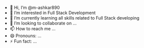- 👋 Hi, I’m @m-ashkar890
- 👀 I’m interested in Full Stack Development
- 🌱 I’m currently learning all skills related to Full Stack developing
- 💞️ I’m looking to collaborate on ...
- 📫 How to reach me ...
- 😄 Pronouns: ...
- ⚡ Fun fact: ...

<!---
m-ashkar890/m-ashkar890 is a ✨ special ✨ repository because its `README.md` (this file) appears on your GitHub profile.
You can click the Preview link to take a look at your changes.
--->
